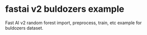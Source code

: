 # fastai v2 buldozers example
Fast AI v2 random forest import, preprocess, train, etc example for buldozers dataset.